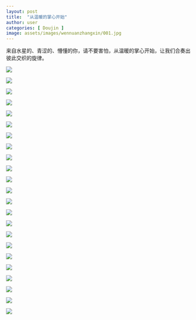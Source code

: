 ```yaml
---
layout: post
title:  "从温暖的掌心开始"
author: user
categories: [ Doujin ]
image: assets/images/wennuanzhangxin/001.jpg
---
```


来自水星的、青涩的、懵懂的你，请不要害怕，从温暖的掌心开始，让我们合奏出彼此交织的旋律。

![](../assets/images/wennuanzhangxin/001.jpg)

![](../assets/images/wennuanzhangxin/002.png)

![](../assets/images/wennuanzhangxin/003.png)

![](../assets/images/wennuanzhangxin/004.png)

![](../assets/images/wennuanzhangxin/005.png)

![](../assets/images/wennuanzhangxin/006.png)

![](../assets/images/wennuanzhangxin/007.png)

![](../assets/images/wennuanzhangxin/008.png)

![](../assets/images/wennuanzhangxin/009.png)

![](../assets/images/wennuanzhangxin/010.png)

![](../assets/images/wennuanzhangxin/011.png)

![](../assets/images/wennuanzhangxin/012.png)

![](../assets/images/wennuanzhangxin/013.png)

![](../assets/images/wennuanzhangxin/014.png)

![](../assets/images/wennuanzhangxin/015.png)

![](../assets/images/wennuanzhangxin/016.png)

![](../assets/images/wennuanzhangxin/017.png)

![](../assets/images/wennuanzhangxin/018.png)

![](../assets/images/wennuanzhangxin/019.png)

![](../assets/images/wennuanzhangxin/020.png)

![](../assets/images/wennuanzhangxin/021.png)

![](../assets/images/wennuanzhangxin/022.png)

![](../assets/images/wennuanzhangxin/023.png)